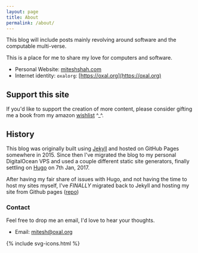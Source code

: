 ```yaml
---
layout: page
title: About
permalink: /about/
---
```


This blog will include posts mainly revolving around software
and the computable multi-verse.

This is a place for me to share my love for computers and software.

* Personal Website: [miteshshah.com](http://miteshshah.com)
* Internet identity: `oxalorg`: [https://oxal.org](https://oxal.org)

## Support this site

If you'd like to support the creation of more content, please
consider gifting me a book from my amazon 
[wishlist](http://amzn.in/drlWdZy) ^\_^.

## History

This blog was originally built using [Jekyll](https://jekyllrb.com/) 
and hosted on GitHub Pages somewhere in 2015. Since then I've migrated
the blog to my personal DigitalOcean VPS and  used a couple different 
static site generators, finally settling on [Hugo](https://gohugo.io) 
on 7th Jan, 2017.

After having my fair share of issues with Hugo, and not having the time
to host my sites myself, I've *FINALLY* migrated back to Jekyll and 
hosting my site from Github pages ([repo](https://github.com/oxalorg/computableverse.com))

### Contact

Feel free to drop me an email, I'd love to hear your thoughts.

* Email: [mitesh@oxal.org](mailto:mitesh@oxal.org)

<link rel="stylesheet" href="{{ site.baseurl }}/assets/css/svg-icons.css">
<footer class="profile-icon-wrapper">
<nav class="profile-icons">
{% include svg-icons.html %}
</nav>
</footer>
